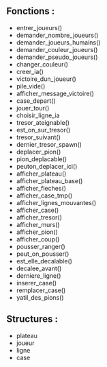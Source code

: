 ## Fonctions :
* entrer_joueurs()
* demander_nombre_joueurs()
* demander_joueurs_humains()
* demander_couleur_joueurs()
* demander_pseudo_joueurs()
* changer_couleur()
* creer_ia()
* victoire_dun_joueur()
* pile_vide()
* afficher_message_victoire()
* case_depart()
* jouer_tour()
* choisir_ligne_ia
* tresor_ateignable()
* est_on_sur_tresor()
* tresor_suivant()
* dernier_tresor_spawn()
* deplacer_pion()
* pion_deplacable()
* peuton_deplacer_ici()
* afficher_plateau()
* afficher_plateau_base()
* afficher_fleches()
* afficher_case_tmp()
* afficher_lignes_mouvantes()
* afficher_case()
* afficher_tresor()
* afficher_murs()
* afficher_pion()
* afficher_coup()
* pousser_ranger()
* peut_on_pousser()
* est_elle_decalable()
* decalee_avant()
* derniere_ligne()
* inserer_case()
* remplacer_case()
* yatil_des_pions()

## Structures :

* plateau
* joueur
* ligne
* case
